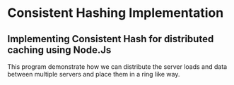 # Consistent Hashing Implementation

## Implementing Consistent Hash for distributed caching using Node.Js

This program demonstrate how we can distribute the server loads and data between multiple servers and place them in a ring like way.